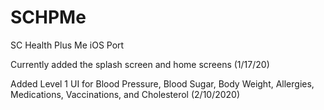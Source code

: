 # SCHPMe
SC Health Plus Me iOS Port

Currently added the splash screen and home screens (1/17/20)

Added Level 1 UI for Blood Pressure, Blood Sugar, Body Weight, Allergies, Medications, Vaccinations, and Cholesterol (2/10/2020)
